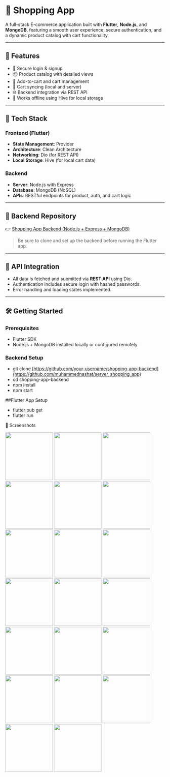 # 🛒 Shopping App

A full-stack E-commerce application built with **Flutter**, **Node.js**, and **MongoDB**, featuring a smooth user experience, secure authentication, and a dynamic product catalog with cart functionality.


---

## 🚀 Features

- 🔐 Secure login & signup
- 📦 Product catalog with detailed views
- 🛒 Add-to-cart and cart management
- 🔄 Cart syncing (local and server)
- 🌐 Backend integration via REST API
- 📡 Works offline using Hive for local storage

---

## 🧱 Tech Stack

### Frontend (Flutter)
- **State Management**: Provider
- **Architecture**: Clean Architecture
- **Networking**: Dio (for REST API)
- **Local Storage**: Hive (for local cart data)

### Backend
- **Server**: Node.js with Express
- **Database**: MongoDB (NoSQL)
- **APIs**: RESTful endpoints for product, auth, and cart logic

---

## 🔗 Backend Repository

👉 [Shopping App Backend (Node.js + Express + MongoDB)](https://github.com/muhammednashat/server_shopping_app)

> Be sure to clone and set up the backend before running the Flutter app.

---

## 🔌 API Integration

- All data is fetched and submitted via **REST API** using Dio.
- Authentication includes secure login with hashed passwords.
- Error handling and loading states implemented.

---

## 🛠️ Getting Started

### Prerequisites
- Flutter SDK
- Node.js + MongoDB installed locally or configured remotely

### Backend Setup
- git clone [https://github.com/your-username/shopping-app-backend](https://github.com/muhammednashat/server_shopping_app)
- cd shopping-app-backend
- npm install
- npm start

##Flutter App Setup
- flutter pub get
- flutter run

📸 Screenshots

<!-- Row 1 -->
<img src="https://github.com/user-attachments/assets/5da9c532-d530-4aed-a9ba-f62925ec4c66" width="150"/>
<img src="https://github.com/user-attachments/assets/39e941ce-467d-424b-b298-49d3e321acec" width="150"/>
<img src="https://github.com/user-attachments/assets/4609845f-def0-4532-a174-2116fca5045e" width="150"/>

<!-- Row 2 -->
<img src="https://github.com/user-attachments/assets/bd284e2b-8c24-47ec-9fda-58d08fd0f504" width="150"/>
<img src="https://github.com/user-attachments/assets/d7ea77fd-839c-41d7-bfee-edbe349e1e05" width="150"/>
<img src="https://github.com/user-attachments/assets/bd74a482-419f-4b77-b347-816a6f1998b1" width="150"/>

<!-- Row 3 -->
<img src="https://github.com/user-attachments/assets/7d10d15b-dee8-48ec-836f-090fa791d18c" width="150"/>
<img src="https://github.com/user-attachments/assets/4a1a9769-e8f7-4fd8-94f8-acd0791e148b" width="150"/>
<img src="https://github.com/user-attachments/assets/5d8d1cca-f8b9-4c9f-abfd-5f2889d6ced5" width="150"/>

<!-- Row 4 -->
<img src="https://github.com/user-attachments/assets/3b6c6f44-79ec-4932-92d0-832afd2fa9ef" width="150"/>
<img src="https://github.com/user-attachments/assets/1aa6a675-b451-4236-a48d-1b1fcf8d10ae" width="150"/>
<img src="https://github.com/user-attachments/assets/c96e3403-f315-4ff4-a9a8-dcd485afc0b8" width="150"/>

<!-- Row 5 -->
<img src="https://github.com/user-attachments/assets/e3f4fe0f-3c53-4e55-bae4-415de5329ec2" width="150"/>
<img src="https://github.com/user-attachments/assets/0a7496ca-5756-447f-8683-92245056e2de" width="150"/>
<img src="https://github.com/user-attachments/assets/00f3226b-632e-490f-842d-3e70294ee9db" width="150"/>

<!-- Row 6 -->
<img src="https://github.com/user-attachments/assets/f37599c9-c329-43e5-a35a-7998f00a9244" width="150"/>
<img src="https://github.com/user-attachments/assets/235db078-7053-42aa-b4ba-4970416c04bf" width="150"/>
<img src="https://github.com/user-attachments/assets/1395d364-8614-47a9-846f-d85e80c43c2d" width="150"/>

<!-- Row 7 -->
<img src="https://github.com/user-attachments/assets/1869f521-fa03-42c0-97ca-be746ca03ded" width="150"/>
<img src="https://github.com/user-attachments/assets/a03ae64b-ecea-4f45-8479-baf601a6ffec" width="150"/>


  







 
  
